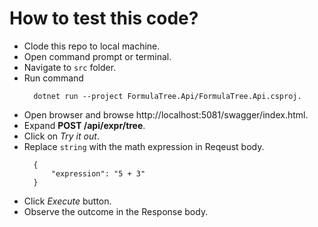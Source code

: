 # How to test this code?

* Clode this repo to local machine.
* Open command prompt or terminal.
* Navigate to `src` folder.
* Run command 
  ```
    dotnet run --project FormulaTree.Api/FormulaTree.Api.csproj.
  ```
* Open browser and browse http://localhost:5081/swagger/index.html.
* Expand **POST /api/expr/tree**.
* Click on *Try it out*.
* Replace `string` with the math expression in Reqeust body.
  ```
    {
        "expression": "5 + 3"
    }
  ```
* Click *Execute* button.
* Observe the outcome in the Response body.